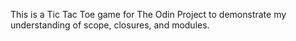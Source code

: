 This is a Tic Tac Toe game for The Odin Project to demonstrate my understanding of scope, closures, and modules.
